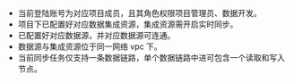 -	当前登陆账号为对应项目成员，且其角色权限项目管理员、数据开发。
-	项目下已配置好对应数据集成资源，集成资源需开启实时同步。
-	已配置好对应数据源，并对应数据源可连通。
-	数据源与集成资源位于同一网络 vpc 下。
-	当前同步任务仅支持一条数据链路，单个数据链路中进可包含一个读取和写入节点。

